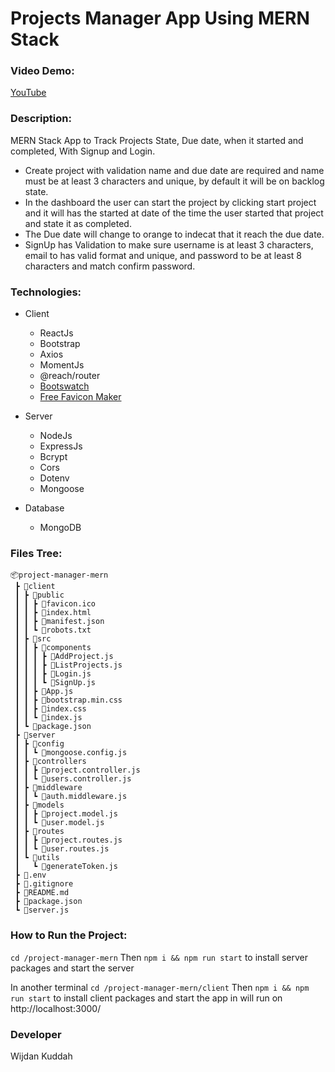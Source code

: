 # Projects Manager App Using MERN Stack

### Video Demo: 
[YouTube](<URL HERE>)

### Description: 
MERN Stack App to Track Projects State, Due date, when it started and completed, With Signup and Login.
* Create project with validation name and due date are required and name must be at least 3 characters and unique, by default it will be on backlog state.
* In the dashboard the user can start the project by clicking start project and it will has the started at date of the time the user started that project and state it as completed.
* The Due date will change to orange to indecat that it reach the due date.
* SignUp has Validation to make sure username is at least 3 characters, email to has valid format and unique, and password to be at least 8 characters and match confirm password.

### Technologies:
- Client
  - ReactJs
  - Bootstrap
  - Axios
  - MomentJs
  - @reach/router
  - [Bootswatch](https://bootswatch.com/)
  - [Free Favicon Maker](https://formito.com/tools/favicon)

- Server 
  - NodeJs
  - ExpressJs
  - Bcrypt
  - Cors
  - Dotenv
  - Mongoose

- Database
  - MongoDB

### Files Tree:
```
📦project-manager-mern
 ┣ 📂client
 ┃ ┣ 📂public
 ┃ ┃ ┣ 📜favicon.ico
 ┃ ┃ ┣ 📜index.html
 ┃ ┃ ┣ 📜manifest.json
 ┃ ┃ ┗ 📜robots.txt
 ┃ ┣ 📂src
 ┃ ┃ ┣ 📂components
 ┃ ┃ ┃ ┣ 📜AddProject.js
 ┃ ┃ ┃ ┣ 📜ListProjects.js
 ┃ ┃ ┃ ┣ 📜Login.js
 ┃ ┃ ┃ ┗ 📜SignUp.js
 ┃ ┃ ┣ 📜App.js
 ┃ ┃ ┣ 📜bootstrap.min.css
 ┃ ┃ ┣ 📜index.css
 ┃ ┃ ┗ 📜index.js
 ┃ ┗ 📜package.json
 ┣ 📂server
 ┃ ┣ 📂config
 ┃ ┃ ┗ 📜mongoose.config.js
 ┃ ┣ 📂controllers
 ┃ ┃ ┣ 📜project.controller.js
 ┃ ┃ ┗ 📜users.controller.js
 ┃ ┣ 📂middleware
 ┃ ┃ ┗ 📜auth.middleware.js
 ┃ ┣ 📂models
 ┃ ┃ ┣ 📜project.model.js
 ┃ ┃ ┗ 📜user.model.js
 ┃ ┣ 📂routes
 ┃ ┃ ┣ 📜project.routes.js
 ┃ ┃ ┗ 📜user.routes.js
 ┃ ┗ 📂utils
 ┃   ┗ 📜generateToken.js
 ┣ 📜.env
 ┣ 📜.gitignore
 ┣ 📜README.md
 ┣ 📜package.json
 ┗ 📜server.js
 ```

### How to Run the Project:
`cd /project-manager-mern` Then `npm i && npm run start` to install server packages and start the server

In another terminal `cd /project-manager-mern/client` Then `npm i && npm run start` to install client packages and start the app in will run on http://localhost:3000/

### Developer

Wijdan Kuddah